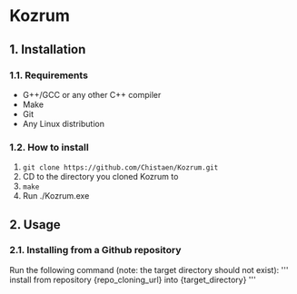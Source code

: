 # Kozrum
## 1. Installation
### 1.1. Requirements
* G++/GCC or any other C++ compiler
* Make
* Git
* Any Linux distribution

### 1.2. How to install
1. `git clone https://github.com/Chistaen/Kozrum.git`
2. CD to the directory you cloned Kozrum to
3. `make`
4. Run ./Kozrum.exe

## 2. Usage
### 2.1. Installing from a Github repository
Run the following command (note: the target directory should not exist):
'''
install from repository {repo_cloning_url} into {target_directory}
'''
